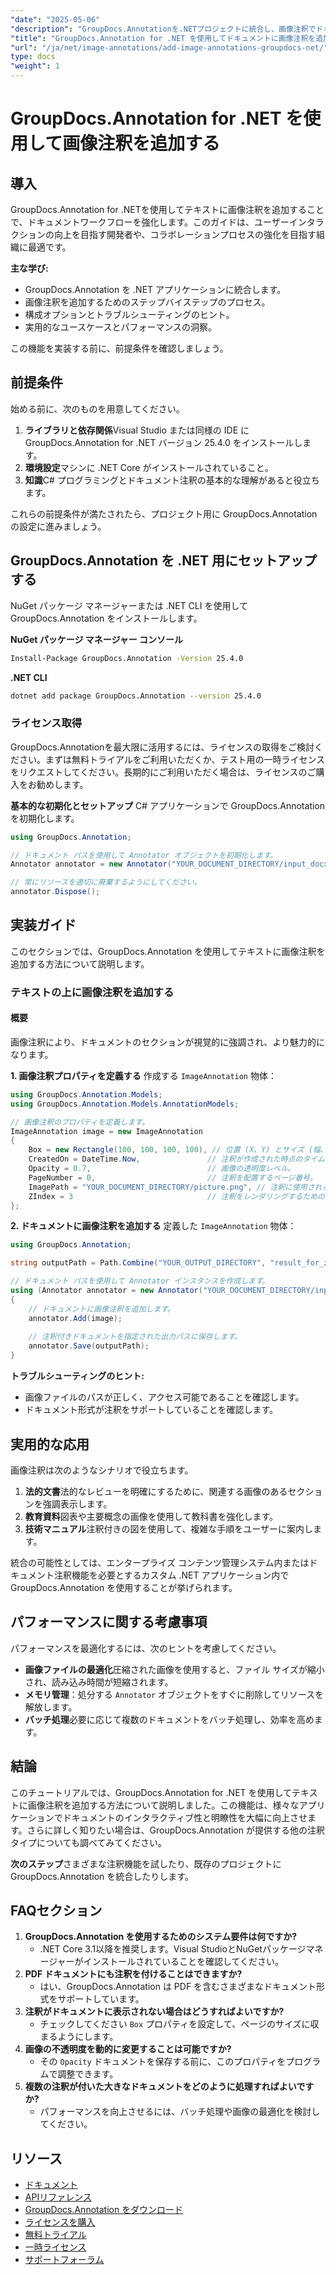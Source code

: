 ```yaml
---
"date": "2025-05-06"
"description": "GroupDocs.Annotationを.NETプロジェクトに統合し、画像注釈でドキュメントを強化する方法を学びましょう。ユーザーエンゲージメントを向上させ、コラボレーションを効率化します。"
"title": "GroupDocs.Annotation for .NET を使用してドキュメントに画像注釈を追加する"
"url": "/ja/net/image-annotations/add-image-annotations-groupdocs-net/"
type: docs
"weight": 1
---
```


# GroupDocs.Annotation for .NET を使用して画像注釈を追加する

## 導入

GroupDocs.Annotation for .NETを使用してテキストに画像注釈を追加することで、ドキュメントワークフローを強化します。このガイドは、ユーザーインタラクションの向上を目指す開発者や、コラボレーションプロセスの強化を目指す組織に最適です。

**主な学び:**
- GroupDocs.Annotation を .NET アプリケーションに統合します。
- 画像注釈を追加するためのステップバイステップのプロセス。
- 構成オプションとトラブルシューティングのヒント。
- 実用的なユースケースとパフォーマンスの洞察。

この機能を実装する前に、前提条件を確認しましょう。

## 前提条件
始める前に、次のものを用意してください。

1. **ライブラリと依存関係**Visual Studio または同様の IDE に GroupDocs.Annotation for .NET バージョン 25.4.0 をインストールします。
2. **環境設定**マシンに .NET Core がインストールされていること。
3. **知識**C# プログラミングとドキュメント注釈の基本的な理解があると役立ちます。

これらの前提条件が満たされたら、プロジェクト用に GroupDocs.Annotation の設定に進みましょう。

## GroupDocs.Annotation を .NET 用にセットアップする
NuGet パッケージ マネージャーまたは .NET CLI を使用して GroupDocs.Annotation をインストールします。

**NuGet パッケージ マネージャー コンソール**
```bash
Install-Package GroupDocs.Annotation -Version 25.4.0
```

**.NET CLI**
```bash
dotnet add package GroupDocs.Annotation --version 25.4.0
```

### ライセンス取得
GroupDocs.Annotationを最大限に活用するには、ライセンスの取得をご検討ください。まずは無料トライアルをご利用いただくか、テスト用の一時ライセンスをリクエストしてください。長期的にご利用いただく場合は、ライセンスのご購入をお勧めします。

**基本的な初期化とセットアップ**
C# アプリケーションで GroupDocs.Annotation を初期化します。

```csharp
using GroupDocs.Annotation;

// ドキュメント パスを使用して Annotator オブジェクトを初期化します。
Annotator annotator = new Annotator("YOUR_DOCUMENT_DIRECTORY/input_docx.docx");

// 常にリソースを適切に廃棄するようにしてください。
annotator.Dispose();
```

## 実装ガイド
このセクションでは、GroupDocs.Annotation を使用してテキストに画像注釈を追加する方法について説明します。

### テキストの上に画像注釈を追加する
#### 概要
画像注釈により、ドキュメントのセクションが視覚的に強調され、より魅力的になります。

**1. 画像注釈プロパティを定義する**
作成する `ImageAnnotation` 物体：

```csharp
using GroupDocs.Annotation.Models;
using GroupDocs.Annotation.Models.AnnotationModels;

// 画像注釈のプロパティを定義します。
ImageAnnotation image = new ImageAnnotation
{
    Box = new Rectangle(100, 100, 100, 100), // 位置 (X、Y) とサイズ (幅、高さ) を設定します。
    CreatedOn = DateTime.Now,               // 注釈が作成された時点のタイムスタンプ。
    Opacity = 0.7,                          // 画像の透明度レベル。
    PageNumber = 0,                         // 注釈を配置するページ番号。
    ImagePath = "YOUR_DOCUMENT_DIRECTORY/picture.png", // 注釈に使用される画像ファイルへのパス。
    ZIndex = 3                              // 注釈をレンダリングするためのレイヤー順序。
};
```

**2. ドキュメントに画像注釈を追加する**
定義した `ImageAnnotation` 物体：

```csharp
using GroupDocs.Annotation;

string outputPath = Path.Combine("YOUR_OUTPUT_DIRECTORY", "result_for_zIndex.docx");

// ドキュメント パスを使用して Annotator インスタンスを作成します。
using (Annotator annotator = new Annotator("YOUR_DOCUMENT_DIRECTORY/input_docx.docx"))
{
    // ドキュメントに画像注釈を追加します。
    annotator.Add(image);
    
    // 注釈付きドキュメントを指定された出力パスに保存します。
    annotator.Save(outputPath);
}
```

**トラブルシューティングのヒント:**
- 画像ファイルのパスが正しく、アクセス可能であることを確認します。
- ドキュメント形式が注釈をサポートしていることを確認します。

## 実用的な応用
画像注釈は次のようなシナリオで役立ちます。

1. **法的文書**法的なレビューを明確にするために、関連する画像のあるセクションを強調表示します。
2. **教育資料**図表や主要概念の画像を使用して教科書を強化します。
3. **技術マニュアル**注釈付きの図を使用して、複雑な手順をユーザーに案内します。

統合の可能性としては、エンタープライズ コンテンツ管理システム内またはドキュメント注釈機能を必要とするカスタム .NET アプリケーション内で GroupDocs.Annotation を使用することが挙げられます。

## パフォーマンスに関する考慮事項
パフォーマンスを最適化するには、次のヒントを考慮してください。
- **画像ファイルの最適化**圧縮された画像を使用すると、ファイル サイズが縮小され、読み込み時間が短縮されます。
- **メモリ管理**：処分する `Annotator` オブジェクトをすぐに削除してリソースを解放します。
- **バッチ処理**必要に応じて複数のドキュメントをバッチ処理し、効率を高めます。

## 結論
このチュートリアルでは、GroupDocs.Annotation for .NET を使用してテキストに画像注釈を追加する方法について説明しました。この機能は、様々なアプリケーションでドキュメントのインタラクティブ性と明瞭性を大幅に向上させます。さらに詳しく知りたい場合は、GroupDocs.Annotation が提供する他の注釈タイプについても調べてみてください。

**次のステップ**さまざまな注釈機能を試したり、既存のプロジェクトに GroupDocs.Annotation を統合したりします。

## FAQセクション
1. **GroupDocs.Annotation を使用するためのシステム要件は何ですか?**
   - .NET Core 3.1以降を推奨します。Visual StudioとNuGetパッケージマネージャーがインストールされていることを確認してください。
2. **PDF ドキュメントにも注釈を付けることはできますか?**
   - はい、GroupDocs.Annotation は PDF を含むさまざまなドキュメント形式をサポートしています。
3. **注釈がドキュメントに表示されない場合はどうすればよいですか?**
   - チェックしてください `Box` プロパティを設定して、ページのサイズに収まるようにします。
4. **画像の不透明度を動的に変更することは可能ですか?**
   - その `Opacity` ドキュメントを保存する前に、このプロパティをプログラムで調整できます。
5. **複数の注釈が付いた大きなドキュメントをどのように処理すればよいですか?**
   - パフォーマンスを向上させるには、バッチ処理や画像の最適化を検討してください。

## リソース
- [ドキュメント](https://docs.groupdocs.com/annotation/net/)
- [APIリファレンス](https://reference.groupdocs.com/annotation/net/)
- [GroupDocs.Annotation をダウンロード](https://releases.groupdocs.com/annotation/net/)
- [ライセンスを購入](https://purchase.groupdocs.com/buy)
- [無料トライアル](https://releases.groupdocs.com/annotation/net/)
- [一時ライセンス](https://purchase.groupdocs.com/temporary-license/)
- [サポートフォーラム](https://forum.groupdocs.com/c/annotation/)